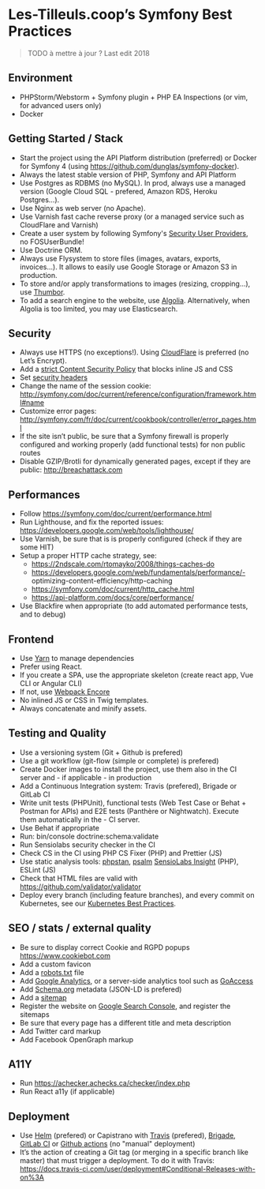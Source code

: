 # Les-Tilleuls.coop’s Symfony Best Practices

> TODO à mettre à jour ? Last edit 2018

## Environment

- PHPStorm/Webstorm + Symfony plugin + PHP EA Inspections (or vim, for advanced users only)
- Docker

## Getting Started / Stack

- Start the project using the API Platform distribution (preferred) or Docker for Symfony 4 (using https://github.com/dunglas/symfony-docker).
- Always the latest stable version of PHP, Symfony and API Platform
- Use Postgres as RDBMS (no MySQL). In prod, always use a managed version (Google Cloud SQL - prefered, Amazon RDS, Heroku Postgres…).
- Use Nginx as web server (no Apache).
- Use Varnish fast cache reverse proxy (or a managed service such as CloudFlare and Varnish)
- Create a user system by following Symfony's [Security User Providers](http://symfony.com/doc/current/security/entity_provider.html), no FOSUserBundle!
- Use Doctrine ORM.
- Always use Flysystem to store files (images, avatars, exports, invoices…). It allows to easily use Google Storage or Amazon S3 in production.
- To store and/or apply transformations to images (resizing, cropping…), use [Thumbor](https://github.com/thumbor/thumbor).
- To add a search engine to the website, use [Algolia](https://www.algolia.com/). Alternatively, when Algolia is too limited, you may use Elasticsearch.

## Security

- Always use HTTPS (no exceptions!). Using [CloudFlare](https://www.cloudflare.com) is preferred (no Let’s Encrypt).
- Add a [strict Content Security Policy](https://csp.withgoogle.com/docs/strict-csp.html) that blocks inline JS and CSS
- Set [security headers](https://securityheaders.com)
- Change the name of the session cookie: http://symfony.com/doc/current/reference/configuration/framework.html#name
- Customize error pages: http://symfony.com/fr/doc/current/cookbook/controller/error_pages.html
- If the site isn’t public, be sure that a Symfony firewall is properly configured and working properly (add functional tests) for non public routes
- Disable GZIP/Brotli for dynamically generated pages, except if they are public: http://breachattack.com

## Performances

- Follow https://symfony.com/doc/current/performance.html
- Run Lighthouse, and fix the reported issues: https://developers.google.com/web/tools/lighthouse/
- Use Varnish, be sure that is is properly configured (check if they are some HIT)
- Setup a proper HTTP cache strategy, see:
  - https://2ndscale.com/rtomayko/2008/things-caches-do
  - https://developers.google.com/web/fundamentals/performance/- optimizing-content-efficiency/http-caching
  - https://symfony.com/doc/current/http_cache.html
  - https://api-platform.com/docs/core/performance/
- Use Blackfire when appropriate (to add automated performance tests, and to debug)

## Frontend

- Use [Yarn](https://yarnpkg.com/lang/en/) to manage dependencies
- Prefer using React.
- If you create a SPA, use the appropriate skeleton (create react app, Vue CLI or Angular CLI)
- If not, use [Webpack Encore](https://symfony.com/doc/current/frontend.html)
- No inlined JS or CSS in Twig templates.
- Always concatenate and minify assets.

## Testing and Quality

- Use a versioning system (Git + Github is prefered)
- Use a git workflow (git-flow (simple or complete) is prefered)
- Create Docker images to install the project, use them also in the CI server and - if applicable - in production
- Add a Continuous Integration system: Travis (prefered), Brigade or GitLab CI
- Write unit tests (PHPUnit), functional tests (Web Test Case or Behat + Postman for APIs) and E2E tests (Panthère or Nightwatch). Execute them automatically in the - CI server.
- Use Behat if appropriate
- Run: bin/console doctrine:schema:validate
- Run Sensiolabs security checker in the CI
- Check CS in the CI using PHP CS Fixer (PHP) and Prettier (JS)
- Use static analysis tools: [phpstan](https://github.com/phpstan/phpstan), [psalm](https://psalm.dev/) [SensioLabs Insight](https://insight.symfony.com/) (PHP), ESLint (JS)
- Check that HTML files are valid with https://github.com/validator/validator
- Deploy every branch (including feature branches), and every commit on Kubernetes, see our [Kubernetes Best Practices](kubernetes.md).

## SEO / stats / external quality

- Be sure to display correct Cookie and RGPD popups https://www.cookiebot.com
- Add a custom favicon
- Add a [robots.txt](https://developers.google.com/search/docs/advanced/robots/intro) file
- Add [Google Analytics](https://www.google.com/analytics/), or a server-side analytics tool such as [GoAccess](https://goaccess.io/)
- Add [Schema.org](https://schema.org/) metadata (JSON-LD is prefered)
- Add a [sitemap](https://www.sitemaps.org/)
- Register the website on [Google Search Console](https://search.google.com/search-console/welcome), and register the sitemaps
- Be sure that every page has a different title and meta description
- Add Twitter card markup
- Add Facebook OpenGraph markup

## A11Y

- Run https://achecker.achecks.ca/checker/index.php
- Run React a11y (if applicable)

## Deployment

- Use [Helm](https://helm.sh/) (prefered) or Capistrano with [Travis](https://travis-ci.com) (prefered), [Brigade](https://github.com/Azure/brigade), [GitLab CI](https://about.gitlab.com/features/gitlab-ci-cd/) or [Github actions](https://docs.github.com/en/actions) (no "manual" deployment)
- It’s the action of creating a Git tag (or merging in a specific branch like master) that must trigger a deployment. To do it with Travis: https://docs.travis-ci.com/user/deployment#Conditional-Releases-with-on%3A
